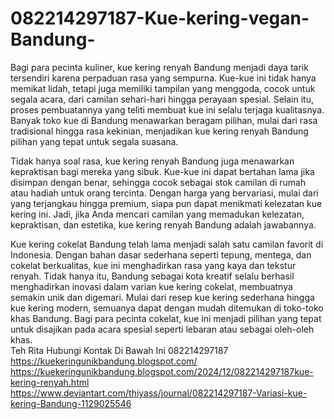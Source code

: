 # 082214297187-Kue-kering-vegan-Bandung-
Bagi para pecinta kuliner, kue kering renyah Bandung menjadi daya tarik tersendiri karena perpaduan rasa yang sempurna. Kue-kue ini tidak hanya memikat lidah, tetapi juga memiliki tampilan yang menggoda, cocok untuk segala acara, dari camilan sehari-hari hingga perayaan spesial. Selain itu, proses pembuatannya yang teliti membuat kue ini selalu terjaga kualitasnya. Banyak toko kue di Bandung menawarkan beragam pilihan, mulai dari rasa tradisional hingga rasa kekinian, menjadikan kue kering renyah Bandung pilihan yang tepat untuk segala suasana.  

Tidak hanya soal rasa, kue kering renyah Bandung juga menawarkan kepraktisan bagi mereka yang sibuk. Kue-kue ini dapat bertahan lama jika disimpan dengan benar, sehingga cocok sebagai stok camilan di rumah atau hadiah untuk orang tercinta. Dengan harga yang bervariasi, mulai dari yang terjangkau hingga premium, siapa pun dapat menikmati kelezatan kue kering ini. Jadi, jika Anda mencari camilan yang memadukan kelezatan, kepraktisan, dan estetika, kue kering renyah Bandung adalah jawabannya.  

Kue kering cokelat Bandung telah lama menjadi salah satu camilan favorit di Indonesia. Dengan bahan dasar sederhana seperti tepung, mentega, dan cokelat berkualitas, kue ini menghadirkan rasa yang kaya dan tekstur renyah. Tidak hanya itu, Bandung sebagai kota kreatif selalu berhasil menghadirkan inovasi dalam varian kue kering cokelat, membuatnya semakin unik dan digemari. Mulai dari resep kue kering sederhana hingga kue kering modern, semuanya dapat dengan mudah ditemukan di toko-toko khas Bandung. Bagi para pecinta cokelat, kue ini menjadi pilihan yang tepat untuk disajikan pada acara spesial seperti lebaran atau sebagai oleh-oleh khas.  
Teh Rita
Hubungi Kontak Di Bawah Ini
082214297187
https://kuekeringunikbandung.blogspot.com/
https://kuekeringunikbandung.blogspot.com/2024/12/082214297187kue-kering-renyah.html
https://www.deviantart.com/thiyass/journal/082214297187-Variasi-kue-kering-Bandung-1129025546
